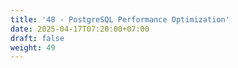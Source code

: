 ```yaml
---
title: '48 - PostgreSQL Performance Optimization'
date: 2025-04-17T07:20:00+07:00
draft: false
weight: 49
---
```

